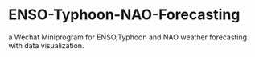 # ENSO-Typhoon-NAO-Forecasting
a Wechat Miniprogram for ENSO,Typhoon and NAO weather forecasting with data visualization.
